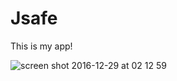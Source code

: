 # Jsafe

This is my app! 

![screen shot 2016-12-29 at 02 12 59](https://cloud.githubusercontent.com/assets/22529514/21535401/59a5719a-cd6c-11e6-93ba-41488518b743.jpg)
